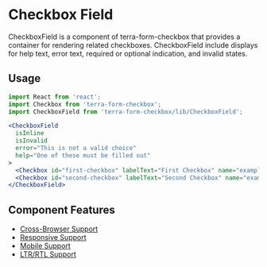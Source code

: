 # Checkbox Field

CheckboxField is a component of terra-form-checkbox that provides a container for rendering related checkboxes. CheckboxField include displays for help text, error text, required or optional indication, and invalid states.


## Usage

```jsx
import React from 'react';
import Checkbox from 'terra-form-checkbox';
import CheckboxField from 'terra-form-checkbox/lib/CheckboxField';

<CheckboxField
  isInline
  isInvalid
  error="This is not a valid choice"
  help="One of these must be filled out"
>
  <Checkbox id="first-checkbox" labelText="First Checkbox" name="example" defaultChecked />
  <Checkbox id="second-checkbox" labelText="Second Checkbox" name="example" />
</CheckboxField>
```

## Component Features

 * [Cross-Browser Support](https://github.com/cerner/terra-core/wiki/Component-Features#cross-browser-support)
 * [Responsive Support](https://github.com/cerner/terra-core/wiki/Component-Features#responsive-support)
 * [Mobile Support](https://github.com/cerner/terra-core/wiki/Component-Features#mobile-support)
 * [LTR/RTL Support](https://github.com/cerner/terra-core/wiki/Component-Features#ltr--rtl-support)
